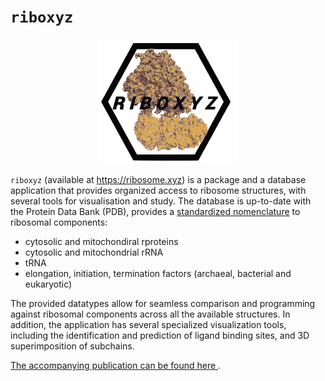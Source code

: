 
# `riboxyz`

<p align="center">
<img src="./riboxyz_logo.png" height="200" width="220" >
</p>

`riboxyz` (available at https://ribosome.xyz) is a package and a database application that provides organized access to ribosome structures, with several tools for visualisation and study. The database is up-to-date with the Protein Data Bank (PDB), provides a [standardized nomenclature](https://github.com/rtviii/riboxyz/blob/master/ribctl/lib/ribosome_types/types_ribosome.py) to ribosomal components:

- cytosolic and mitochondiral rproteins
- cytosolic and mitochondrial rRNA
- tRNA
- elongation, initiation, termination factors  (archaeal, bacterial and eukaryotic)

The provided datatypes allow for seamless comparison and programming against ribosomal components across all the available structures. In addition, the application has several specialized visualization tools, including the identification and prediction of ligand binding sites, and 3D superimposition of subchains.


[ The accompanying publication can be found here ](https://academic.oup.com/nar/article/51/D1/D509/6777803).
